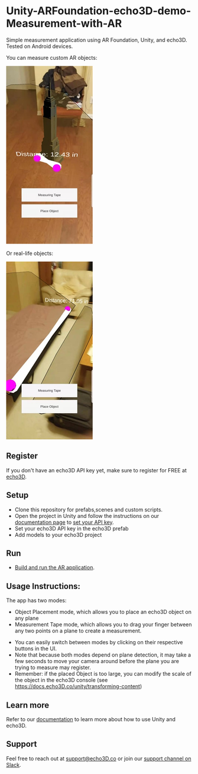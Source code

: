# Unity-ARFoundation-echo3D-demo-Measurement-with-AR
Simple measurement application using AR Foundation, Unity, and echo3D. Tested on Android devices.

You can measure custom AR objects:

![ar_measure](/Screenshots/AR_object_measure.jpg)

Or real-life objects:

![measure](/Screenshots/real_object_measure.jpg)

## Register
If you don't have an echo3D API key yet, make sure to register for FREE at [echo3D](https://console.echo3D.co/#/auth/register).

## Setup
* Clone this repository for prefabs,scenes and custom scripts.
* Open the project in Unity and follow the instructions on our [documentation page](https://docs.echo3D.co/unity/adding-ar-capabilities) to [set your API key](https://docs.echo3D.co/unity/adding-ar-capabilities#3-set-you-api-key).
* Set your echo3D API key in the echo3D prefab
* Add models to your echo3D project

## Run
* [Build and run the AR application](https://docs.echo3D.co/unity/adding-ar-capabilities#4-build-and-run-the-ar-application).

## Usage Instructions:
The app has two modes:
* Object Placement mode, which allows you to place an echo3D object on any plane
* Measurement Tape mode, which allows you to drag your finger between any two points on a plane to create a measurement.

- You can easily switch between modes by clicking on their respective buttons in the UI. 
- Note that because both modes depend on plane detection, it may take a few seconds to move your camera around before the plane you are trying to measure may register.
- Remember: if the placed Object is too large, you can modify the scale of the object in the echo3D console (see https://docs.echo3D.co/unity/transforming-content)

## Learn more
Refer to our [documentation](https://docs.echo3D.co/unity/) to learn more about how to use Unity and echo3D.

## Support
Feel free to reach out at [support@echo3D.co](mailto:support@echo3D.co) or join our [support channel on Slack](https://go.echo3D.co/join).


